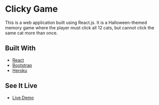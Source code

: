 # Clicky Game

 This is a web application built using React.js. It is a Halloween-themed memory game where the player must click all 12 cats,
 but cannot click the same cat more than once.
 
 ## Built With
* [React](https://reactjs.org)
* [Bootstrap](https://getbootstrap.com/)
* [Heroku](https://www.heroku.com/)

 ## See It Live
 * [Live Demo](https://vast-basin-32073.herokuapp.com/)
